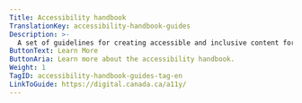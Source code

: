 ```yaml
---
Title: Accessibility handbook
TranslationKey: accessibility-handbook-guides
Description: >-
  A set of guidelines for creating accessible and inclusive content for people with disabilities.
ButtonText: Learn More
ButtonAria: Learn more about the accessibility handbook.
Weight: 1
TagID: accessibility-handbook-guides-tag-en
LinkToGuide: https://digital.canada.ca/a11y/
---
```


